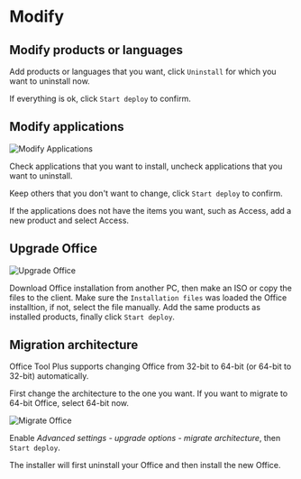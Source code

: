# Modify

## Modify products or languages

Add products or languages that you want, click `Uninstall` for which you want to uninstall now.

If everything is ok, click `Start deploy` to confirm.

## Modify applications

![Modify Applications](/images/en-us/deploy/modify-applications.png)

Check applications that you want to install, uncheck applications that you want to uninstall.

Keep others that you don't want to change, click `Start deploy` to confirm.

If the applications does not have the items you want, such as Access, add a new product and select Access.

## Upgrade Office

![Upgrade Office](/images/en-us/deploy/upgrade-product.png)

Download Office installation from another PC, then make an ISO or copy the files to the client. Make sure the `Installation files` was loaded the Office installtion, if not, select the file manually. Add the same products as installed products, finally click `Start deploy`.

## Migration architecture

Office Tool Plus supports changing Office from 32-bit to 64-bit (or 64-bit to 32-bit) automatically.

First change the architecture to the one you want. If you want to migrate to 64-bit Office, select 64-bit now.

![Migrate Office](/images/en-us/deploy/migrate-office.png)

Enable *Advanced settings - upgrade options - migrate architecture*, then `Start deploy`.

The installer will first uninstall your Office and then install the new Office.
